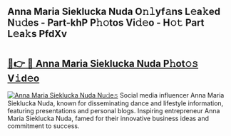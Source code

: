 ## Anna Maria Sieklucka Nuda O𝚗𝚕yf𝚊ns L𝚎a𝚔ed N𝚞𝚍es - Part-khP P𝚑𝚘tos Vi𝚍𝚎o - H𝚘𝚝 Part L𝚎a𝚔s PfdXv

# <h2><a href="http://kf2h1j.oniu.top/?m=Anna+Maria+Sieklucka+Nuda">🔗👉 🔴 Anna Maria Sieklucka Nuda P𝚑ot𝚘𝚜 V𝚒d𝚎o</a></h2>

[![Anna Maria Sieklucka Nuda Nu𝚍e𝚜](https://i.imgur.com/0qMVB7G.gif)](http://kf2h1j.oniu.top/?m=Anna+Maria+Sieklucka+Nuda)
Social media influencer Anna Maria Sieklucka Nuda, known for disseminating dance and lifestyle information, featuring presentations and personal blogs. Inspiring entrepreneur Anna Maria Sieklucka Nuda, famed for their innovative business ideas and commitment to success.  
